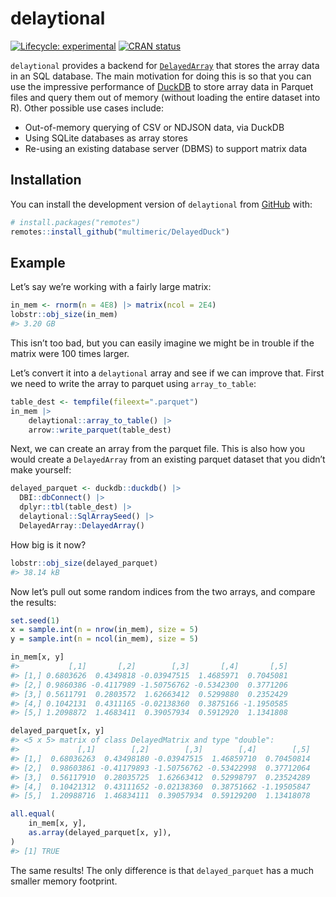 
<!-- README.md is generated from README.Rmd. Please edit that file -->

# delaytional

<!-- badges: start -->

[![Lifecycle:
experimental](https://img.shields.io/badge/lifecycle-experimental-orange.svg)](https://lifecycle.r-lib.org/articles/stages.html#experimental)
[![CRAN
status](https://www.r-pkg.org/badges/version/delaytional)](https://CRAN.R-project.org/package=delaytional)
<!-- badges: end -->

`delaytional` provides a backend for
[`DelayedArray`](https://bioconductor.org/packages/release/bioc/html/DelayedArray.html)
that stores the array data in an SQL database. The main motivation for
doing this is so that you can use the impressive performance of
[DuckDB](https://duckdb.org/) to store array data in Parquet files and
query them out of memory (without loading the entire dataset into R).
Other possible use cases include:

- Out-of-memory querying of CSV or NDJSON data, via DuckDB
- Using SQLite databases as array stores
- Re-using an existing database server (DBMS) to support matrix data

## Installation

You can install the development version of `delaytional` from
[GitHub](https://github.com/) with:

``` r
# install.packages("remotes")
remotes::install_github("multimeric/DelayedDuck")
```

## Example

Let’s say we’re working with a fairly large matrix:

``` r
in_mem <- rnorm(n = 4E8) |> matrix(ncol = 2E4)
lobstr::obj_size(in_mem)
#> 3.20 GB
```

This isn’t too bad, but you can easily imagine we might be in trouble if
the matrix were 100 times larger.

Let’s convert it into a `delaytional` array and see if we can improve
that. First we need to write the array to parquet using
`array_to_table`:

``` r
table_dest <- tempfile(fileext=".parquet")
in_mem |>
    delaytional::array_to_table() |>
    arrow::write_parquet(table_dest)
```

Next, we can create an array from the parquet file. This is also how you
would create a `DelayedArray` from an existing parquet dataset that you
didn’t make yourself:

``` r
delayed_parquet <- duckdb::duckdb() |>
  DBI::dbConnect() |>
  dplyr::tbl(table_dest) |>
  delaytional::SqlArraySeed() |>
  DelayedArray::DelayedArray()
```

How big is it now?

``` r
lobstr::obj_size(delayed_parquet)
#> 38.14 kB
```

Now let’s pull out some random indices from the two arrays, and compare
the results:

``` r
set.seed(1)
x = sample.int(n = nrow(in_mem), size = 5)
y = sample.int(n = ncol(in_mem), size = 5)
```

``` r
in_mem[x, y]
#>           [,1]       [,2]        [,3]       [,4]       [,5]
#> [1,] 0.6803626  0.4349818 -0.03947515  1.4685971  0.7045081
#> [2,] 0.9860386 -0.4117989 -1.50756762 -0.5342300  0.3771206
#> [3,] 0.5611791  0.2803572  1.62663412  0.5299880  0.2352429
#> [4,] 0.1042131  0.4311165 -0.02138360  0.3875166 -1.1950585
#> [5,] 1.2098872  1.4683411  0.39057934  0.5912920  1.1341808
```

``` r
delayed_parquet[x, y]
#> <5 x 5> matrix of class DelayedMatrix and type "double":
#>             [,1]        [,2]        [,3]        [,4]        [,5]
#> [1,]  0.68036263  0.43498180 -0.03947515  1.46859710  0.70450814
#> [2,]  0.98603861 -0.41179893 -1.50756762 -0.53422998  0.37712064
#> [3,]  0.56117910  0.28035725  1.62663412  0.52998797  0.23524289
#> [4,]  0.10421312  0.43111652 -0.02138360  0.38751662 -1.19505847
#> [5,]  1.20988716  1.46834111  0.39057934  0.59129200  1.13418078
```

``` r
all.equal(
    in_mem[x, y],
    as.array(delayed_parquet[x, y]),
)
#> [1] TRUE
```

The same results! The only difference is that `delayed_parquet` has a
much smaller memory footprint.
